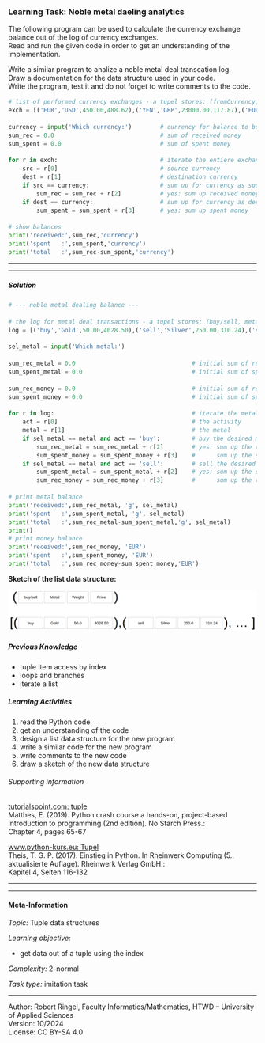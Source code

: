 ### Learning Task: Noble metal daeling analytics

The following program can be used to calculate the currency exchange balance out of the log of currency exchanges.  
Read and run the given code in order to get an understanding of the implementation. 

Write a similar program to analize a noble metal deal transcation log.  
Draw a documentation for the data structure used in your code.  
Write the program, test it and do not forget to write comments to the code.

``` python
# list of performed currency exchanges - a tupel stores: (fromCurrency, toCurreny, fromAmount, toAmount)
exch = [('EUR','USD',450.00,488.62),('YEN','GBP',23000.00,117.87),('EUR','GBP',1200.00,999.30),('USD','EUR',342.00,315.01)]

currency = input('Which currency:')        # currency for balance to be calculated
sum_rec = 0.0                              # sum of received money
sum_spent = 0.0                            # sum of spent money

for r in exch:                             # iterate the entiere exchange log list
	src = r[0]                             # source currency
	dest = r[1]                            # destination currency
	if src == currency:                    # sum up for currency as source currency?
		sum_rec = sum_rec + r[2]           # yes: sum up received money
	if dest == currency:                   # sum up for currency as destination currency?
		sum_spent = sum_spent + r[3]       # yes: sum up spent money

# show balances
print('received:',sum_rec,'currency')
print('spent   :',sum_spent,'currency')
print('total   :',sum_rec-sum_spent,'currency')
```

---------------------------------------
---------------------------------------

##### Solution

``` python
# --- noble metal dealing balance ---

# the log for metal deal transactions - a tupel stores: (buy/sell, metal, weight_g, money_EUR)
log = [('buy','Gold',50.00,4028.50),('sell','Silver',250.00,310.24),('sell','Gold',80.00,7280,8),('buy','Gold',42.00,3383.94)]

sel_metal = input('Which metal:')

sum_rec_metal = 0.0                                 # initial sum of received metal [g]
sum_spent_metal = 0.0                               # initial sum of spent metal [g]

sum_rec_money = 0.0                                 # initial sum of received money [EUR]
sum_spent_money = 0.0                               # initial sum of spent money [EUR]

for r in log:                                       # iterate the metal transaction log
	act = r[0]                                      # the activity
	metal = r[1]                                    # the metal
	if sel_metal == metal and act == 'buy':         # buy the desired metal?
		sum_rec_metal = sum_rec_metal + r[2]        # yes: sum up the received metal
		sum_spent_money = sum_spent_money + r[3]    #      sum up the spent money
	if sel_metal == metal and act == 'sell':        # sell the desired metal?
		sum_spent_metal = sum_spent_metal + r[2]    # yes: sum up the spent metal
		sum_rec_money = sum_rec_money + r[3]        #      sum up the received money

# print metal balance
print('received:',sum_rec_metal, 'g', sel_metal)
print('spent   :',sum_spent_metal, 'g', sel_metal)
print('total   :',sum_rec_metal-sum_spent_metal,'g', sel_metal)
print() 
# print money balance
print('received:',sum_rec_money, 'EUR')
print('spent   :',sum_spent_money, 'EUR')
print('total   :',sum_rec_money-sum_spent_money,'EUR')
```

**Sketch of the list data structure:**

![](NobleMetalDealing.png)

##### Previous Knowledge

- tuple item access by index
- loops and branches
- iterate a list
  
##### Learning Activities

1) read the Python code
2) get an understanding of the code
3) design a list data structure for the new program
4) write a similar code for the new program
5) write comments to the new code
6) draw a sketch of the new data structure


###### Supporting information

[tutorialspoint.com: tuple](https://www.tutorialspoint.com/python/python_tuples.htm)  
Matthes, E. (2019). Python crash course a hands-on, project-based introduction to programming (2nd edition). No Starch Press.:  
Chapter 4, pages 65-67  

[www.python-kurs.eu: Tupel](https://www.python-kurs.eu/python3_sequentielle_datentypen.php)  
Theis, T. G. P. (2017). Einstieg in Python. In Rheinwerk Computing (5., aktualisierte Auflage). Rheinwerk Verlag GmbH.:   
Kapitel 4, Seiten 116-132

---------------------------------------
---------------------------------------
#### Meta-Information
*Topic:*  Tuple data structures 

*Learning objective:*  
- get data out of a tuple using the index

[//]: # "learning objective: 1-tuple"
[//]: # "previous knowledge: 2-branch 2-list"

*Complexity:*  2-normal 

*Task type:*  imitation task 

----
Author: Robert Ringel, Faculty Informatics/Mathematics, HTWD – University of Applied Sciences  
Version: 10/2024            
License: CC BY-SA 4.0
